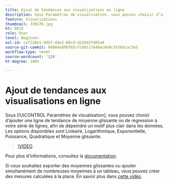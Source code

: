 ```yaml
---
title: Ajout de tendances aux visualisations en ligne
description: Sous Paramètres de visualisation, vous pouvez choisir d’ajouter une ligne de tendance de moyenne glissante ou de régression à votre série de lignes, afin de dépeindre un motif plus clair dans les données. Les options disponibles sont Linéaire, Logarithmique, Exponentielle, Puissance, Quadratique et Moyenne glissante.
feature: Visualizations
thumbnail: 330176.jpg
kt: 6833
role: User
level: Beginner
exl-id: cef228e1-945f-44e2-80cd-d22842fd05a4
source-git-commit: 84984ad9bf65cfc69117e40ac0e0cfe503cac5e5
workflow-type: tm+mt
source-wordcount: '126'
ht-degree: 100%

---
```


# Ajout de tendances aux visualisations en ligne

Sous [!UICONTROL Paramètres de visualisation], vous pouvez choisir d’ajouter une ligne de tendance de moyenne glissante ou de régression à votre série de lignes, afin de dépeindre un motif plus clair dans les données. Les options disponibles sont Linéaire, Logarithmique, Exponentielle, Puissance, Quadratique et Moyenne glissante.

>[!VIDEO](https://video.tv.adobe.com/v/330176/?quality=12&learn=on)

Pour plus d’informations, consultez la [documentation](https://experienceleague.adobe.com/docs/analytics/analyze/analysis-workspace/visualizations/line.html?lang=fr#analysis-workspace).

Si vous souhaitez exporter des moyennes glissantes ou ajouter simultanément de nombreuses moyennes à un tableau, vous pouvez créer des mesures calculées à la place. En savoir plus dans [cette vidéo](https://experienceleague.adobe.com/docs/analytics-learn/tutorials/analysis-workspace/visualizations/using-the-cumulative-average-function-to-apply-metric-smoothing.html?lang=fr#analysis-workspace).
